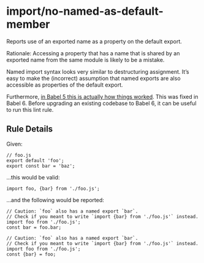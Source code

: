 import/no-named-as-default-member
=================================

Reports use of an exported name as a property on the default export.

Rationale: Accessing a property that has a name that is shared by an exported name from the same module is likely to be a mistake.

Named import syntax looks very similar to destructuring assignment. It’s easy to make the (incorrect) assumption that named exports are also accessible as properties of the default export.

Furthermore, [in Babel 5 this is actually how things worked](https://kentcdodds.com/blog/misunderstanding-es6-modules-upgrading-babel-tears-and-a-solution). This was fixed in Babel 6. Before upgrading an existing codebase to Babel 6, it can be useful to run this lint rule.

Rule Details
------------

Given:

    // foo.js
    export default 'foo';
    export const bar = 'baz';

…this would be valid:

    import foo, {bar} from './foo.js';

…and the following would be reported:

    // Caution: `foo` also has a named export `bar`.
    // Check if you meant to write `import {bar} from './foo.js'` instead.
    import foo from './foo.js';
    const bar = foo.bar;

    // Caution: `foo` also has a named export `bar`.
    // Check if you meant to write `import {bar} from './foo.js'` instead.
    import foo from './foo.js';
    const {bar} = foo;
